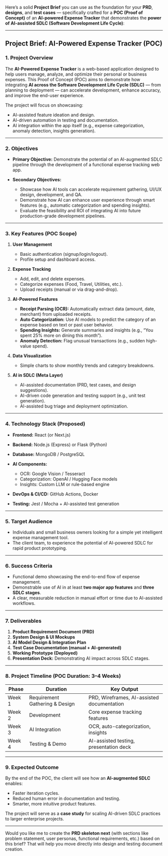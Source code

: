 Here’s a solid **Project Brief** you can use as the foundation for your **PRD**, **designs**, and **test cases** — specifically crafted for a **POC (Proof of Concept)** of an **AI-powered Expense Tracker** that demonstrates the **power of AI-assisted SDLC (Software Development Life Cycle)**:

---

## **Project Brief: AI-Powered Expense Tracker (POC)**

### **1. Project Overview**

The **AI-Powered Expense Tracker** is a web-based application designed to help users manage, analyze, and optimize their personal or business expenses.
This Proof of Concept (POC) aims to demonstrate how integrating **AI across the Software Development Life Cycle (SDLC)** — from planning to deployment — can accelerate development, enhance accuracy, and improve the end-user experience.

The project will focus on showcasing:

* AI-assisted feature ideation and design.
* AI-driven automation in testing and documentation.
* AI integration within the app itself (e.g., expense categorization, anomaly detection, insights generation).

---

### **2. Objectives**

* **Primary Objective:** Demonstrate the potential of an AI-augmented SDLC pipeline through the development of a functional expense tracking web app.
* **Secondary Objectives:**

  * Showcase how AI tools can accelerate requirement gathering, UI/UX design, development, and QA.
  * Demonstrate how AI can enhance user experience through smart features (e.g., automatic categorization and spending insights).
  * Evaluate the feasibility and ROI of integrating AI into future production-grade development pipelines.

---

### **3. Key Features (POC Scope)**

1. **User Management**

   * Basic authentication (signup/login/logout).
   * Profile setup and dashboard access.

2. **Expense Tracking**

   * Add, edit, and delete expenses.
   * Categorize expenses (Food, Travel, Utilities, etc.).
   * Upload receipts (manual or via drag-and-drop).

3. **AI-Powered Features**

   * **Receipt Parsing (OCR):** Automatically extract data (amount, date, merchant) from uploaded receipts.
   * **Auto Categorization:** Use AI models to predict the category of an expense based on text or past user behavior.
   * **Spending Insights:** Generate summaries and insights (e.g., “You spent 25% more on dining this month”).
   * **Anomaly Detection:** Flag unusual transactions (e.g., sudden high-value spend).

4. **Data Visualization**

   * Simple charts to show monthly trends and category breakdowns.

5. **AI in SDLC (Meta Layer)**

   * AI-assisted documentation (PRD, test cases, and design suggestions).
   * AI-driven code generation and testing support (e.g., unit test generation).
   * AI-assisted bug triage and deployment optimization.

---

### **4. Technology Stack (Proposed)**

* **Frontend:** React (or Next.js)
* **Backend:** Node.js (Express) or Flask (Python)
* **Database:** MongoDB / PostgreSQL
* **AI Components:**

  * OCR: Google Vision / Tesseract
  * Categorization: OpenAI / Hugging Face models
  * Insights: Custom LLM or rule-based engine
* **DevOps & CI/CD:** GitHub Actions, Docker
* **Testing:** Jest / Mocha + AI-assisted test generation

---

### **5. Target Audience**

* Individuals and small business owners looking for a simple yet intelligent expense management tool.
* The client team, to experience the potential of AI-powered SDLC for rapid product prototyping.

---

### **6. Success Criteria**

* Functional demo showcasing the end-to-end flow of expense management.
* Demonstrable use of AI in at least **two major app features** and **three SDLC stages**.
* A clear, measurable reduction in manual effort or time due to AI-assisted workflows.

---

### **7. Deliverables**

1. **Product Requirement Document (PRD)**
2. **System Design & UI Mockups**
3. **AI Model Design & Integration Plan**
4. **Test Case Documentation (manual + AI-generated)**
5. **Working Prototype (Deployed)**
6. **Presentation Deck:** Demonstrating AI impact across SDLC stages.

---

### **8. Project Timeline (POC Duration: 3–4 Weeks)**

| Phase  | Duration                       | Key Output                                 |
| ------ | ------------------------------ | ------------------------------------------ |
| Week 1 | Requirement Gathering & Design | PRD, Wireframes, AI-assisted documentation |
| Week 2 | Development                    | Core expense tracking features             |
| Week 3 | AI Integration                 | OCR, auto-categorization, insights         |
| Week 4 | Testing & Demo                 | AI-assisted testing, presentation deck     |

---

### **9. Expected Outcome**

By the end of the POC, the client will see how an **AI-augmented SDLC** enables:

* Faster iteration cycles.
* Reduced human error in documentation and testing.
* Smarter, more intuitive product features.

The project will serve as a **case study** for scaling AI-driven SDLC practices to larger enterprise projects.

---

Would you like me to create the **PRD skeleton next** (with sections like problem statement, user personas, functional requirements, etc.) based on this brief? That will help you move directly into design and testing document creation.
